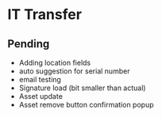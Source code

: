 # IT Transfer


## Pending
- Adding location fields
- auto suggestion for serial number
- email testing
- Signature load (bit smaller than actual)
- Asset update
- Asset remove button confirmation popup
